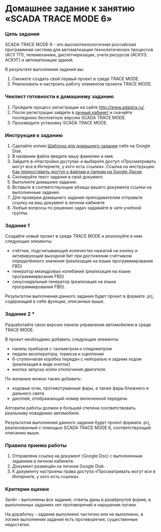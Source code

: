 # Домашнее задание к занятию «SCADA TRACE MODE 6»

### Цель задания

SCADA TRACE MODE 6 - это высокотехнологичная российская программная система для автоматизации технологических процессов (АСУ ТП), телемеханики, диспетчеризации, учета ресурсов (АСКУЭ, АСКУГ) и автоматизации зданий.

В результате выполнения задания вы:

1. Cможете cоздать свой первый проект в среде TRACE MODE.
2. Реализовать и настроить работу элементов проекта TRACE MODE.

### Чеклист готовности к домашнему заданию

1. Пройдите процесс регистрации на сайте http://www.adastra.ru/.
2. После регистрации зайдите в [личный кабинет](https://my.adastra.ru/ps/cservice) и скачайте последнюю бесплатную версию SCADA TRACE MODE.
3. Произведите установку SCADA TRACE MODE.

### Инструкция к заданию

1. Сделайте копию [Шаблона для домашнего задания](https://docs.google.com/document/d/1v6LHu8tRz5qdFerGSb_ph43JRca-5uZXmrnp8oyPCoY/edit?usp=sharing) себе на Google Disk.
2. В названии файла введите вашу фамилию и имя.
3. Зайдите в «Настройки доступа» и выберите доступ «Просматривать могут все в Интернете, у кого есть ссылка». Ссылка на инструкцию [Как предоставить доступ к файлам и папкам на Google Диске](https://support.google.com/docs/answer/2494822?hl=ru&co=GENIE.Platform%3DDesktop).
4. Скопируйте текст задания в свой документ.
5. Выполните домашнее задание.
6. Вставьте в соответствующие абзацы вашего документа ссылки на выполненные задания.
7. Для проверки домашнего задания преподавателем отправьте ссылку на ваш документ в личном кабинете.
8. Любые вопросы по решению задач задавайте в чате учебной группы.

### Задание 1

Создайте новый проект в среде TRACE MODE и реализуйте в нем следующие элементы:
- счётчик, подсчитывающий количество нажатий на кнопку и активирующий выходной бит при достижении счётчиком определённого значения (реализация на языке программирования FBD)
- генератор меандровых колебаний (реализация на языке программирвоания FBD)
- синусоидальный генератор (реализация на языке программирования FBD).

Результатом выполнения данного задания будет проект в формате .prj, содержащий в себе функции, описанные выше.


### Задание 2 *

Разработайте свою версию панели управления автомобилем в среде TRACE MODE. 

В проект необходимо добавить следующие элементы:
- панель приборов с тахометром и спидометром
- педали акселератора, тормоза и сцепления
- 6-ступенчатая коробка передач с нейтралью и задним ходом (реализация в виде кнопок)
- кнопка запуска и/или отключения двигателя.

По желанию можно также добавить:
- ходовые огни, противотуманные фары, а также фары ближнего и дальнего света
- дисплей, отображающий номер включенной передачи.

Алгоритм работы должен в большей степени соответствовать реальному поведению автомобиля.

Результатом выполнения данного задания будет проект формата .prj, реализованный с помощью SCADA TRACE MODE 6, соответствующий описанию выше.


### Правила приема работы

1. Отправлена ссылка на документ (Google Doc) с выполненным заданием в личном кабинете.
2. Документ размещён на личном Google Disk.
3. К документу настроены права доступа «Просматривать могут все в Интернете, у кого есть ссылка».

### Критерии оценки

Зачёт - выполнены все задания, ответы даны в развёрнутой форме, в выполненных заданиях нет противоречий и нарушения логики.

На доработку - задание выполнено частично или не выполнено, в логике выполнения заданий есть противоречия, существенные недостатки.
